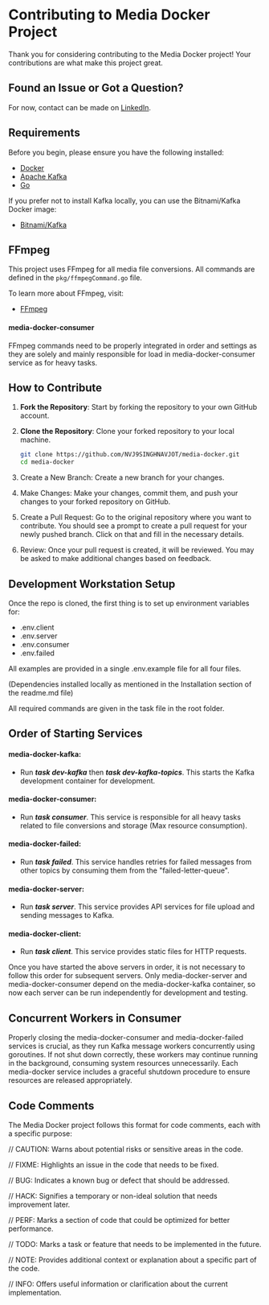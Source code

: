 # Contributing to Media Docker Project

Thank you for considering contributing to the Media Docker project! Your contributions are what make this project great.

## Found an Issue or Got a Question?

For now, contact can be made on [LinkedIn](https://www.linkedin.com/in/nvjsinghnavjot).

## Requirements

Before you begin, please ensure you have the following installed:

- [Docker](https://www.docker.com/get-started)
- [Apache Kafka](https://kafka.apache.org)
- [Go](https://go.dev)

If you prefer not to install Kafka locally, you can use the Bitnami/Kafka Docker image:
- [Bitnami/Kafka](https://hub.docker.com/r/bitnami/kafka)

## FFmpeg

This project uses FFmpeg for all media file conversions. All commands are defined in the `pkg/ffmpegCommand.go` file.

To learn more about FFmpeg, visit:
- [FFmpeg](https://www.ffmpeg.org)

#### media-docker-consumer

FFmpeg commands need to be properly integrated in order and settings as they are solely and mainly responsible for load in media-docker-consumer service as for heavy tasks.

## How to Contribute

1. **Fork the Repository**: Start by forking the repository to your own GitHub account.
2. **Clone the Repository**: Clone your forked repository to your local machine.

   ```bash
   git clone https://github.com/NVJ9SINGHNAVJOT/media-docker.git
   cd media-docker
   ```
   
3. Create a New Branch: Create a new branch for your changes.
4. Make Changes: Make your changes, commit them, and push your changes to your forked repository on GitHub.
5. Create a Pull Request: Go to the original repository where you want to contribute.
   You should see a prompt to create a pull request for your newly pushed branch. Click on that and fill in the necessary details.
7. Review: Once your pull request is created, it will be reviewed. You may be asked to make additional changes based on feedback.

## Development Workstation Setup

Once the repo is cloned, the first thing is to set up environment variables for:
- .env.client
- .env.server
- .env.consumer
- .env.failed

All examples are provided in a single .env.example file for all four files.

(Dependencies installed locally as mentioned in the Installation section of the readme.md file)

All required commands are given in the task file in the root folder.

## Order of Starting Services

#### media-docker-kafka:
- Run **_task dev-kafka_** then **_task dev-kafka-topics_**. This starts the Kafka development container for development.

#### media-docker-consumer:
- Run **_task consumer_**. This service is responsible for all heavy tasks related to file conversions and storage (Max resource consumption).

#### media-docker-failed:
- Run **_task failed_**. This service handles retries for failed messages from other topics by consuming them from the "failed-letter-queue".

#### media-docker-server:
- Run **_task server_**. This service provides API services for file upload and sending messages to Kafka.

#### media-docker-client:
- Run **_task client_**. This service provides static files for HTTP requests.

Once you have started the above servers in order, it is not necessary to follow this order for subsequent servers.
Only media-docker-server and media-docker-consumer depend on the media-docker-kafka container, so now each server can be run independently for development and testing.

## Concurrent Workers in Consumer

Properly closing the media-docker-consumer and media-docker-failed services is crucial, as they run Kafka message workers concurrently using goroutines. If not shut down correctly, these workers may continue running in the background, consuming system resources unnecessarily. Each media-docker service includes a graceful shutdown procedure to ensure resources are released appropriately.

## Code Comments
The Media Docker project follows this format for code comments, each with a specific purpose:

// CAUTION: Warns about potential risks or sensitive areas in the code.

// FIXME: Highlights an issue in the code that needs to be fixed.

// BUG: Indicates a known bug or defect that should be addressed.

// HACK: Signifies a temporary or non-ideal solution that needs improvement later.

// PERF: Marks a section of code that could be optimized for better performance.

// TODO: Marks a task or feature that needs to be implemented in the future.

// NOTE: Provides additional context or explanation about a specific part of the code.

// INFO: Offers useful information or clarification about the current implementation.
